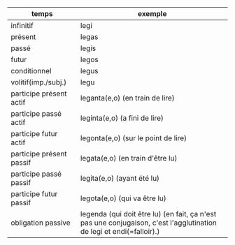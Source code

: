 
| temps | exemple
| --- | --- |
| infinitif               |   legi
| présent                 |   legas
| passé                   |   legis
| futur                   |   legos
| conditionnel            |   legus
| volitif(imp./subj.)     |   legu
| participe présent actif |   leganta(e,o)    (en train de lire)
| participe passé actif   |   leginta(e,o)    (a fini de lire)
| participe futur actif   |   legonta(e,o)    (sur le point de lire)
| participe présent passif|   legata(e,o)     (en train d'être lu)
| participe passé passif  |   legita(e,o)     (ayant été lu)
| participe futur passif  |   legota(e,o)     (qui va être lu)
| obligation passive      |   legenda         (qui doit être lu) (en fait, ça n'est pas une conjugaison, c'est l'agglutination de legi et endi(=falloir).)

